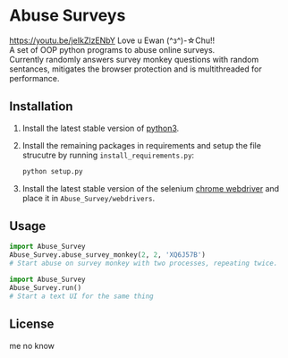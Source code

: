 # Abuse Surveys
https://youtu.be/jeIkZlzENbY Love u Ewan (^з^)-☆Chu!!\
A set of OOP python programs to abuse online surveys.\
Currently randomly answers survey monkey questions with random sentances, mitigates the browser protection and is multithreaded for performance.

## Installation

1. Install the latest stable version of [python3](https://www.python.org/downloads/).
2. Install the remaining packages in requirements and setup the file strucutre by running `install_requirements.py`:

   ```bash
   python setup.py
   ```

3. Install the latest stable version of the selenium [chrome webdriver](https://chromedriver.chromium.org/downloads) and place it in `Abuse_Survey/webdrivers`.

## Usage

```python
import Abuse_Survey
Abuse_Survey.abuse_survey_monkey(2, 2, 'XQ6J57B')
# Start abuse on survey monkey with two processes, repeating twice.
```

```python
import Abuse_Survey
Abuse_Survey.run()
# Start a text UI for the same thing
```

## License

me no know
